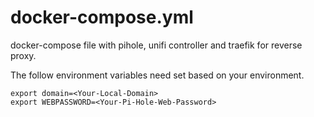 # docker-compose.yml
docker-compose file with pihole, unifi controller and traefik for reverse proxy.

The follow environment variables need set based on your environment.

```
export domain=<Your-Local-Domain>
export WEBPASSWORD=<Your-Pi-Hole-Web-Password>
```
